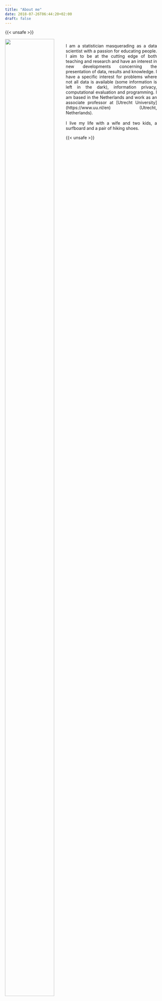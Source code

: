 ```yaml
---
title: "About me"
date: 2018-07-26T06:44:20+02:00
draft: false
---
```


{{< unsafe >}}
<div style="float: left; width: 40%;">
<img src = "https://www.gerkovink.com/images/top.jpg" width = 90% />
</div>

<div style="float: right; width: 60%;">
<p align="justify">
I am a statistician masquerading as a data scientist with a passion for educating people. I aim to be at the cutting edge of both teaching and research and have an interest in new developments concerning the presentation of data, results and knowledge. I have a specific interest for problems where not all data is available (some information is left in the dark), information privacy, computational evaluation and programming. I am based in the Netherlands and work as an associate professor at [Utrecht University](https://www.uu.nl/en) (Utrecht, Netherlands).
<br><br>
I live my life with a wife and two kids, a surfboard and a pair of hiking shoes.
</p>
</div>
{{< unsafe >}}